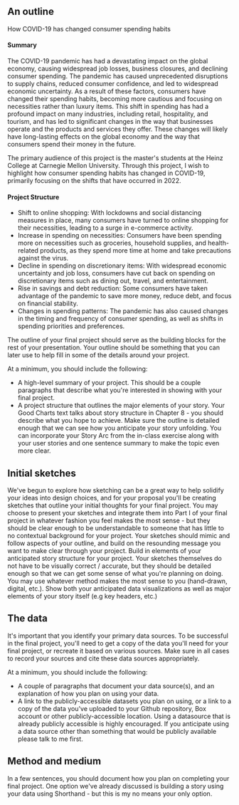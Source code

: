 ## An outline

How COVID-19 has changed consumer spending habits

#### Summary
The COVID-19 pandemic has had a devastating impact on the global economy, causing widespread job losses, business closures, and declining consumer spending. The pandemic has caused unprecedented disruptions to supply chains, reduced consumer confidence, and led to widespread economic uncertainty. As a result of these factors, consumers have changed their spending habits, becoming more cautious and focusing on necessities rather than luxury items. This shift in spending has had a profound impact on many industries, including retail, hospitality, and tourism, and has led to significant changes in the way that businesses operate and the products and services they offer. These changes will likely have long-lasting effects on the global economy and the way that consumers spend their money in the future.

The primary audience of this project is the master's students at the Heinz College at Carnegie Mellon University. Through this project, I wish to highlight how consumer spending habits has changed in COVID-19, primarily focusing on the shifts that have occurred in 2022.

#### Project Structure
- Shift to online shopping: With lockdowns and social distancing measures in place, many consumers have turned to online shopping for their necessities, leading to a surge in e-commerce activity.
- Increase in spending on necessities: Consumers have been spending more on necessities such as groceries, household supplies, and health-related products, as they spend more time at home and take precautions against the virus.
- Decline in spending on discretionary items: With widespread economic uncertainty and job loss, consumers have cut back on spending on discretionary items such as dining out, travel, and entertainment.
- Rise in savings and debt reduction: Some consumers have taken advantage of the pandemic to save more money, reduce debt, and focus on financial stability.
- Changes in spending patterns: The pandemic has also caused changes in the timing and frequency of consumer spending, as well as shifts in spending priorities and preferences.



The outline of your final project should serve as the building blocks for the rest of your presentation.  Your outline should be something that you can later use to help fill in some of the details around your project.  

At a minimum, you should include the following: 

- A high-level summary of your project.  This should be a couple paragraphs that describe what you're interested in showing with your final project.  
- A project structure that outlines the major elements of your story.  Your Good Charts text talks about story structure in Chapter 8 - you should describe what you hope to achieve.  Make sure the outline is detailed enough that we can see how you anticipate your story unfolding.  You can incorporate your Story Arc from the in-class exercise along with your user stories and one sentence summary to make the topic even more clear. 


## Initial sketches
We've begun to explore how sketching can be a great way to help solidify your ideas into design choices, and for your proposal you'll be creating sketches that outline your initial thoughts for your final project.  You may choose to present your sketches and integrate them into Part I of your final project in whatever fashion you feel makes the most sense - but they should be clear enough to be understandable to someone that has little to no contextual background for your project.  Your sketches should mimic and follow aspects of your outline, and build on the resounding message you want to make clear through your project.  Build in elements of your anticipated story structure for your project.  Your sketches themselves do not have to be visually correct / accurate, but they should be detailed enough so that we can get some sense of what you're planning on doing. You may use whatever method makes the most sense to you (hand-drawn, digital, etc.).   Show both your anticipated data visualizations as well as major elements of your story itself (e.g key headers, etc.)

## The data
It's important that you identify your primary data sources.  To be successful in the final project, you'll need to get a copy of the data you'll need for your final project, or recreate it based on various sources.  Make sure in all cases to record your sources and cite these data sources appropriately. 

At a minimum, you should include the following: 

- A couple of paragraphs that document your data source(s), and an explanation of how you plan on using your data. 
- A link to the publicly-accessible datasets you plan on using, or a link to a copy of the data you've uploaded to your Github repository, Box account or other publicly-accessible location. Using a datasource that is already publicly accessible is highly encouraged.  If you anticipate using a data source other than something that would be publicly available please talk to me first. 


## Method and medium
In a few sentences, you should document how you plan on completing your final project.  One option we've already discussed is building a story using your data using Shorthand - but this is my no means your only option.
